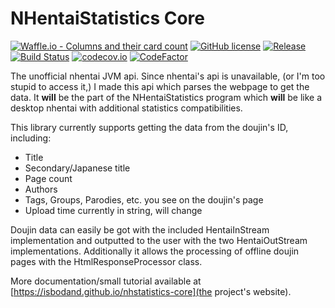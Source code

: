 # NHentaiStatistics Core

[![Waffle.io - Columns and their card count](https://badge.waffle.io/isbodand/nhstatistics-core.svg?columns=all&style=flat-square)](https://waffle.io/isbodand/nhstatistics-core)
[![GitHub license](https://img.shields.io/badge/license-Apache%20License%202.0-blue.svg?style=flat-square)](http://www.apache.org/licenses/LICENSE-2.0)
[![Release](https://jitpack.io/v/isbodand/nhstatistics-core.svg?style=flat-square)](https://jitpack.io/#isbodand/nhstatistics-core)
[![Build Status](https://travis-ci.org/isbodand/nhstatistics-core.svg?branch=devel-1.3&style=flat-square)](https://travis-ci.org/isbodand/nhstatistics-core)
[![codecov.io](https://codecov.io/gh/isbodand/nhstatistics-core/branch/master/graphs/badge.svg?style=flat-square)](https://codecov.io/gh/isbodand/nhstatistics-core)
[![CodeFactor](https://www.codefactor.io/repository/github/is-bodand/nhstatistics-core/badge?style=flat-square)](https://www.codefactor.io/repository/github/is-bodand/nhstatistics-core)

The unofficial nhentai JVM api. Since nhentai's api is unavailable, (or I'm too stupid to access it,) I made this api 
which parses the webpage to get the data. It **will** be the part of the NHentaiStatistics program which **will** be 
like a desktop nhentai with additional statistics compatibilities. 

This library currently supports getting the data from the doujin's ID, including:
 - Title
 - Secondary/Japanese title
 - Page count
 - Authors
 - Tags, Groups, Parodies, etc. you see on the doujin's page
 - Upload time currently in string, will change

Doujin data can easily be got with the included HentaiInStream implementation and outputted to the user with the two 
HentaiOutStream implementations.
Additionally it allows the processing of offline doujin pages with the HtmlResponseProcessor class.

More documentation/small tutorial available at [https://isbodand.github.io/nhstatistics-core](the project's website).
